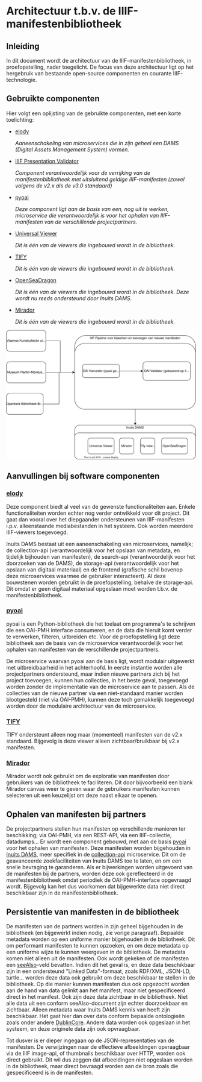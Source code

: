 # Architectuur t.b.v. de IIIF-manifestenbibliotheek

## Inleiding

In dit document wordt de architectuur van de IIIF-manifestenbibliotheek, in
proefopstelling, nader toegelicht. De focus van deze architectuur ligt op het
hergebruik van bestaande open-source componenten en courante IIIF-technologie.

## Gebruikte componenten

Hier volgt een oplijsting van de gebruikte componenten, met een korte
toelichting:

* [elody](https://github.com/search?q=org%3Ainuits+elody&type=repositories)

    *Aaneenschakeling van microservices die in zijn geheel een DAMS (Digital
    Assets Management System) vormen.*

* [IIIF Presentation Validator](https://github.com/IIIF/presentation-validator)

    *Component verantwoordelijk voor de verrijking van de manifestenbibliotheek
    met uitsluitend geldige IIIF-manifesten (zowel volgens de v2.x als de v3.0
    standaard)*

* [pyoai](https://github.com/infrae/pyoai)

    *Deze component ligt aan de basis van een, nog uit te werken,
    microservice die verantwoordelijk is voor het ophalen van
    IIIF-manifesten van de verschillende projectpartners.*

* [Universal Viewer](https://github.com/UniversalViewer/universalviewer)

    *Dit is één van de viewers die ingebouwd wordt in de bibliotheek.*

* [TIFY](https://github.com/tify-iiif-viewer/tify) 

    *Dit is één van de viewers die ingebouwd wordt in de bibliotheek.*

* [OpenSeaDragon](https://github.com/openseadragon/openseadragon)

    *Dit is één van de viewers die ingebouwd wordt in de bibliotheek. Deze
    wordt nu reeds ondersteund door Inuits DAMS.*

* [Mirador](https://github.com/ProjectMirador/mirador)

    *Dit is één van de viewers die ingebouwd wordt in de bibliotheek.*

![Grafische voorstelling van de architectuur](img/final-architecture.drawio.svg)

## Aanvullingen bij software componenten

### [elody](https://github.com/search?q=org%3Ainuits+elody&type=repositories)

Deze component biedt al veel van de gewenste functionaliteiten aan. Enkele
functionaliteiten worden echter nog verder ontwikkeld voor dit project. Dit
gaat dan vooral over het diepgaander ondersteunen van IIIF-manifesten i.p.v.
alleenstaande mediabestanden in het systeem. Ook worden meerdere IIIF-viewers
toegevoegd.

Inuits DAMS bestaat uit een aaneenschakeling van microservices, namelijk;
de collection-api (verantwoordelijk voor het opslaan van metadata, en  tijdelijk
bijhouden van manifesten), de search-api (verantwoordelijk voor het  doorzoeken
van de DAMS), de storage-api (verantwoordelijk voor het opslaan van digitaal
materiaal) en de frontend (grafische schil bovenop deze microservices waarmee de
gebruiker interacteert). Al deze bouwstenen worden gebruikt in de
proefopstelling, behalve de storage-api. Dit omdat er geen digitaal materiaal
opgeslaan moet worden t.b.v. de manifestenbibliotheek.

### [pyoai](https://github.com/infrae/pyoai)

pyoai is een Python-bibliotheek die het toelaat om programma's te schrijven die
een OAI-PMH interface consumeren, en de data die hieruit komt verder te
verwerken, filteren, uitbreiden etc. Voor de proefopstelling ligt deze
bibliotheek aan de basis van de microservice verantwoordelijk voor het
ophalen van manifesten van de verschillende projectpartners.

De microservice waarvan pyoai aan de basis ligt, wordt modulair uitgewerkt
met uitbreidbaarheid in het achterhoofd. In eerste instantie worden alle
projectpartners ondersteund, maar indien nieuwe partners zich bij het project
toevoegen, kunnen hun collecties, in het beste geval, toegevoegd worden  zonder
de implementatie van de microservice aan te passen. Als de collecties van de
nieuwe partner via een niet-standaard manier worden blootgesteld (niet via
OAI-PMH), kunnen deze toch gemakkelijk toegevoegd worden door de modulaire
architectuur van de microservice.

### [TIFY](https://github.com/tify-iiif-viewer/tify) 

TIFY ondersteunt alleen nog maar (momenteel) manifesten van de v2.x standaard.
Bijgevolg is deze viewer alleen zichtbaar/bruikbaar bij v2.x manifesten.

### [Mirador](https://github.com/ProjectMirador/mirador)

Mirador wordt ook gebruikt om de exploratie van manifesten door gebruikers
van de bibliotheek te faciliteren. Dit door bijvoorbeeld een blank Mirador
canvas weer te geven waar de gebruikers manifesten kunnen selecteren uit een
keuzelijst om deze naast elkaar te openen.

## Ophalen van manifesten bij partners

De projectpartners stellen hun manifesten op verschillende manieren ter
beschikking; via OAI-PMH, via een REST-API, via een IIIF-collectie,
datadumps... Er wordt een component gebouwd, met aan de basis
[pyoai](https://github.com/infrae/pyoai) voor het ophalen van manifesten.
Deze manifesten worden bijgehouden in
[Inuits DAMS](https://github.com/search?q=org%3Ainuits+elody&type=repositories), meer specifiek in de
[collection-api](https://github.com/inuits/elody-collection)
microservice. Dit om de geavanceerde zoekfaciliteiten van Inuits DAMS toe te
laten, en om een snelle bevraging te garanderen. Als er bijwerkingen worden
uitgevoerd van de manifesten bij de partners, worden deze ook gereflecteerd
in de manifestenbibliotheek omdat periodiek de OAI-PMH-interface opgevraagd
wordt. Bijgevolg kan het dus voorkomen dat bijgewerkte data niet direct
beschikbaar zijn in de manifestenbibliotheek.

## Persistentie van manifesten in de bibliotheek

De manifesten van de partners worden in zijn geheel bijgehouden in de
bibliotheek (en bijgewerkt indien nodig, zie vorige paragraaf). Bepaalde
metadata worden op een uniforme manier bijgehouden in de bibliotheek. Dit
om performant manifesten te kunnen opzoeken, en om deze metadata op een
uniforme wijze te kunnen weergeven in de bibliotheek. De metadata komen niet
alleen uit de manifesten. Ook wordt gekeken of de manifesten
een [seeAlso](https://iiif.io/api/presentation/3.0/#seealso)-veld bevatten.
Indien dit het geval is, en deze data beschikbaar zijn in een ondersteund
"Linked Data"-formaat, zoals RDF/XML, JSON-LD, turtle... worden deze data ook
gebruikt om deze beschikbaar te stellen in de bibliotheek. Op die manier kunnen
manifesten dus ook opgezocht worden aan de hand van data gelinkt aan het
manifest, maar niet gespecificeerd direct in het manifest. Ook zijn deze data
zichtbaar in de bibliotheek. Niet alle data uit een conform seeAlso-document
zijn echter doorzoekbaar en zichtbaar. Alleen metadata waar Inuits DAMS kennis
van heeft zijn beschikbaar. Het gaat hier dan over data conform bepaalde
ontologieën zoals onder andere
[DublinCore](https://www.dublincore.org/specifications/dublin-core/dcmi-terms/).
Andere data worden ook opgeslaan in het systeem, en deze originele data zijn ook
opvraagbaar.

Tot dusver is er dieper ingegaan op de JSON-representaties van de manifesten.
De verwijzingen naar de effectieve afbeeldingen opvraagbaar via de IIIF
image-api, of thumbnails beschikbaar over HTTP, worden ook direct gebruikt. Dit
wil dus zeggen dat afbeeldingen niet opgeslaan worden in de bibliotheek, maar
direct bevraagd worden aan de bron zoals die gespecificeerd is in de manifesten.

